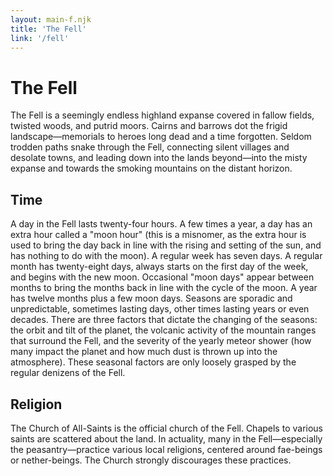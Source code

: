 ```yaml
---
layout: main-f.njk
title: 'The Fell'
link: '/fell'
---
```


# The Fell

The Fell is a seemingly endless highland expanse covered in fallow fields, twisted woods, and putrid moors. Cairns and barrows dot the frigid landscape—memorials to heroes long dead and a time forgotten. Seldom trodden paths snake through the Fell, connecting silent villages and desolate towns, and leading down into the lands beyond—into the misty expanse and towards the smoking mountains on the distant horizon.

## Time

A day in the Fell lasts twenty-four hours. A few times a year, a day has an extra hour called a "moon hour" (this is a misnomer, as the extra hour is used to bring the day back in line with the rising and setting of the sun, and has nothing to do with the moon). A regular week has seven days. A regular month has twenty-eight days, always starts on the first day of the week, and begins with the new moon. Occasional "moon days" appear between months to bring the months back in line with the cycle of the moon. A year has twelve months plus a few moon days. Seasons are sporadic and unpredictable, sometimes lasting days, other times lasting years or even decades. There are three factors that dictate the changing of the seasons: the orbit and tilt of the planet, the volcanic activity of the mountain ranges that surround the Fell, and the severity of the yearly meteor shower (how many impact the planet and how much dust is thrown up into the atmosphere). These seasonal factors are only loosely grasped by the regular denizens of the Fell.

## Religion

The Church of All-Saints is the official church of the Fell. Chapels to various saints are scattered about the land. In actuality, many in the Fell—especially the peasantry—practice various local religions, centered around fae-beings or nether-beings. The Church strongly discourages these practices.
